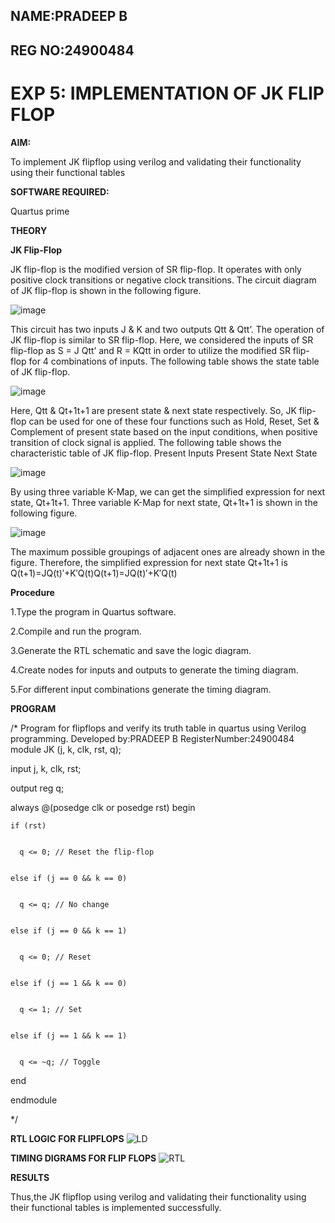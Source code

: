 ## NAME:PRADEEP B
## REG NO:24900484
# EXP 5: IMPLEMENTATION OF JK FLIP FLOP

**AIM:** 

To implement  JK flipflop using verilog and validating their functionality using their functional tables

**SOFTWARE REQUIRED:**

Quartus prime

**THEORY**

**JK Flip-Flop**

JK flip-flop is the modified version of SR flip-flop. It operates with only positive clock transitions or negative clock transitions. The circuit diagram of JK flip-flop is shown in the following figure.

![image](https://github.com/naavaneetha/JKFLIPFLOP-USING-IF-ELSE/assets/154305477/a649c30b-232b-4558-b188-fd6c09845180)


This circuit has two inputs J & K and two outputs Qtt & Qtt’. The operation of JK flip-flop is similar to SR flip-flop. Here, we considered the inputs of SR flip-flop as S = J Qtt’ and R = KQtt in order to utilize the modified SR flip-flop for 4 combinations of inputs. The following table shows the state table of JK flip-flop.

![image](https://github.com/naavaneetha/JKFLIPFLOP-USING-IF-ELSE/assets/154305477/c4360742-e8a8-4937-b089-c46c0433f9a3)

 
Here, Qtt & Qt+1t+1 are present state & next state respectively. So, JK flip-flop can be used for one of these four functions such as Hold, Reset, Set & Complement of present state based on the input conditions, when positive transition of clock signal is applied. The following table shows the characteristic table of JK flip-flop. Present Inputs Present State Next State
 
![image](https://github.com/naavaneetha/JKFLIPFLOP-USING-IF-ELSE/assets/154305477/6c275261-a6d5-4c37-a3a7-1e88ca11c4cd)

By using three variable K-Map, we can get the simplified expression for next state, Qt+1t+1. Three variable K-Map for next state, Qt+1t+1 is shown in the following figure.
 
![image](https://github.com/naavaneetha/JKFLIPFLOP-USING-IF-ELSE/assets/154305477/5174f41b-0ce0-4329-a372-6d1943ea6673)

The maximum possible groupings of adjacent ones are already shown in the figure. Therefore, the simplified expression for next state Qt+1t+1 is Q(t+1)=JQ(t)′+K′Q(t)Q(t+1)=JQ(t)′+K′Q(t)

**Procedure**

1.Type the program in Quartus software.

2.Compile and run the program.

3.Generate the RTL schematic and save the logic diagram.

4.Create nodes for inputs and outputs to generate the timing diagram.

5.For different input combinations generate the timing diagram.

**PROGRAM**

/* Program for flipflops and verify its truth table in quartus using Verilog programming. Developed by:PRADEEP B
RegisterNumber:24900484
module JK (j, k, clk, rst, q);


  input j, k, clk, rst;

  
  output reg q;

  
  always @(posedge clk or posedge rst) begin

  
    if (rst)

    
      q <= 0; // Reset the flip-flop

      
    else if (j == 0 && k == 0)

    
      q <= q; // No change

      
    else if (j == 0 && k == 1)

    
      q <= 0; // Reset

      
    else if (j == 1 && k == 0)

    
      q <= 1; // Set

      
    else if (j == 1 && k == 1)

    
      q <= ~q; // Toggle

      
  end

  endmodule



*/

**RTL LOGIC FOR FLIPFLOPS**
![LD](https://github.com/user-attachments/assets/4f926ccb-4098-4993-b36a-b7ba9e7db325)

**TIMING DIGRAMS FOR FLIP FLOPS**
![RTL](https://github.com/user-attachments/assets/64ac0a8c-854c-4d27-b07e-e4a3fc97fdbc)

**RESULTS**

Thus,the JK flipflop using verilog and validating their functionality using their functional tables is implemented successfully.



